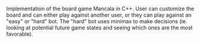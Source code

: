 Implementation of the board game Mancala in C++. User can customize the board and can either play against another user, or they can play against an "easy" or "hard" bot. The "hard" bot uses minimax to make decisions (ie. looking at potential future game states and seeing which ones are the most favorable).
